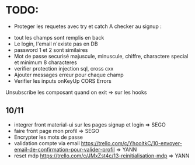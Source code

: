 # TODO:

- Proteger les requetes avec try et catch
  A checker au signup :

* tout les champs sont remplis en back
* Le login, l'email n'existe pas en DB
* password 1 et 2 sont similaires
* Mot de passe securisé majuscule, minuscule, chiffre, charactere special et minimum 8 characteres
* verifier protection injection sql, cross cxx
* Ajouter messages erreur pour chaque champ
* Verifier les inputs onKeyUp
  CORS Errors

Unsubscribe les composant quand on exit
=> sur les hooks

## 10/11

- integrer front material-ui sur les pages signup et login => SEGO
- faire front page mon profil => SEGO
- Encrypter les mots de passe
- validation compte via email https://trello.com/c/YhooitkC/10-envoyer-email-de-confirmation-pour-valider-profil => YANN
- reset mdp https://trello.com/c/JMxZst4c/13-reinitialisation-mdp => YANN
